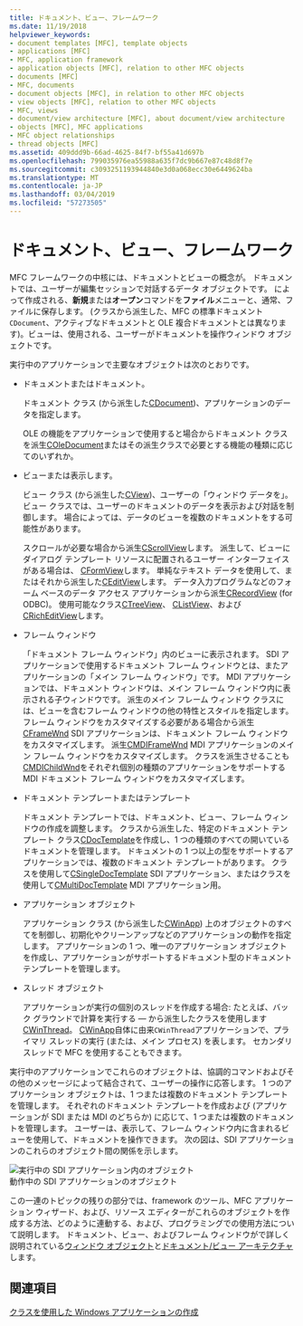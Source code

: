 ```yaml
---
title: ドキュメント、ビュー、フレームワーク
ms.date: 11/19/2018
helpviewer_keywords:
- document templates [MFC], template objects
- applications [MFC]
- MFC, application framework
- application objects [MFC], relation to other MFC objects
- documents [MFC]
- MFC, documents
- document objects [MFC], in relation to other MFC objects
- view objects [MFC], relation to other MFC objects
- MFC, views
- document/view architecture [MFC], about document/view architecture
- objects [MFC], MFC applications
- MFC object relationships
- thread objects [MFC]
ms.assetid: 409ddd9b-66ad-4625-84f7-bf55a41d697b
ms.openlocfilehash: 799035976ea55988a635f7dc9b667e87c48d8f7e
ms.sourcegitcommit: c3093251193944840e3d0a068ecc30e6449624ba
ms.translationtype: MT
ms.contentlocale: ja-JP
ms.lasthandoff: 03/04/2019
ms.locfileid: "57273505"
---
```

# <a name="documents-views-and-the-framework"></a>ドキュメント、ビュー、フレームワーク

MFC フレームワークの中核には、ドキュメントとビューの概念が。 ドキュメントでは、ユーザーが編集セッションで対話するデータ オブジェクトです。 によって作成される、**新規**または**オープン**コマンドを**ファイル**メニューと、通常、ファイルに保存します。 (クラスから派生した、MFC の標準ドキュメント`CDocument`、アクティブなドキュメントと OLE 複合ドキュメントとは異なります)。ビューは、使用される、ユーザーがドキュメントを操作ウィンドウ オブジェクトです。

実行中のアプリケーションで主要なオブジェクトは次のとおりです。

- ドキュメントまたはドキュメント。

   ドキュメント クラス (から派生した[CDocument](../mfc/reference/cdocument-class.md))、アプリケーションのデータを指定します。

   OLE の機能をアプリケーションで使用すると場合からドキュメント クラスを派生[COleDocument](../mfc/reference/coledocument-class.md)またはその派生クラスで必要とする機能の種類に応じてのいずれか。

- ビューまたは表示します。

   ビュー クラス (から派生した[CView](../mfc/reference/cview-class.md))、ユーザーの「ウィンドウ データを」。 ビュー クラスでは、ユーザーのドキュメントのデータを表示および対話を制御します。 場合によっては、データのビューを複数のドキュメントをする可能性があります。

   スクロールが必要な場合から派生[CScrollView](../mfc/reference/cscrollview-class.md)します。 派生して、ビューにダイアログ テンプレート リソースに配置されるユーザー インターフェイスがある場合は、 [CFormView](../mfc/reference/cformview-class.md)します。 単純なテキスト データを使用して、またはそれから派生した[CEditView](../mfc/reference/ceditview-class.md)します。 データ入力プログラムなどのフォーム ベースのデータ アクセス アプリケーションから派生[CRecordView](../mfc/reference/crecordview-class.md) (for ODBC)。 使用可能なクラス[CTreeView](../mfc/reference/ctreeview-class.md)、 [CListView](../mfc/reference/clistview-class.md)、および[CRichEditView](../mfc/reference/cricheditview-class.md)します。

- フレーム ウィンドウ

   「ドキュメント フレーム ウィンドウ」内のビューに表示されます。 SDI アプリケーションで使用するドキュメント フレーム ウィンドウとは、またアプリケーションの「メイン フレーム ウィンドウ」です。 MDI アプリケーションでは、ドキュメント ウィンドウは、メイン フレーム ウィンドウ内に表示される子ウィンドウです。 派生のメイン フレーム ウィンドウ クラスには、ビューを含むフレーム ウィンドウの他の特性とスタイルを指定します。 フレーム ウィンドウをカスタマイズする必要がある場合から派生[CFrameWnd](../mfc/reference/cframewnd-class.md) SDI アプリケーションは、ドキュメント フレーム ウィンドウをカスタマイズします。 派生[CMDIFrameWnd](../mfc/reference/cmdiframewnd-class.md) MDI アプリケーションのメイン フレーム ウィンドウをカスタマイズします。 クラスを派生させることも[CMDIChildWnd](../mfc/reference/cmdichildwnd-class.md)をそれぞれ個別の種類のアプリケーションをサポートする MDI ドキュメント フレーム ウィンドウをカスタマイズします。

- ドキュメント テンプレートまたはテンプレート

   ドキュメント テンプレートでは、ドキュメント、ビュー、フレーム ウィンドウの作成を調整します。 クラスから派生した、特定のドキュメント テンプレート クラス[CDocTemplate](../mfc/reference/cdoctemplate-class.md)を作成し、1 つの種類のすべての開いているドキュメントを管理します。 ドキュメントの 1 つ以上の型をサポートするアプリケーションでは、複数のドキュメント テンプレートがあります。 クラスを使用して[CSingleDocTemplate](../mfc/reference/csingledoctemplate-class.md) SDI アプリケーション、またはクラスを使用して[CMultiDocTemplate](../mfc/reference/cmultidoctemplate-class.md) MDI アプリケーション用。

- アプリケーション オブジェクト

   アプリケーション クラス (から派生した[CWinApp](../mfc/reference/cwinapp-class.md)) 上のオブジェクトのすべてを制御し、初期化やクリーンアップなどのアプリケーションの動作を指定します。 アプリケーションの 1 つ、唯一のアプリケーション オブジェクトを作成し、アプリケーションがサポートするドキュメント型のドキュメント テンプレートを管理します。

- スレッド オブジェクト

   アプリケーションが実行の個別のスレッドを作成する場合: たとえば、バック グラウンドで計算を実行する — から派生したクラスを使用します[CWinThread](../mfc/reference/cwinthread-class.md)。 [CWinApp](../mfc/reference/cwinapp-class.md)自体に由来`CWinThread`アプリケーションで、プライマリ スレッドの実行 (または、メイン プロセス) を表します。 セカンダリ スレッドで MFC を使用することもできます。

実行中のアプリケーションでこれらのオブジェクトは、協調的コマンドおよびその他のメッセージによって結合されて、ユーザーの操作に応答します。 1 つのアプリケーション オブジェクトは、1 つまたは複数のドキュメント テンプレートを管理します。 それぞれのドキュメント テンプレートを作成および (アプリケーションが SDI または MDI のどちらか) に応じて、1 つまたは複数のドキュメントを管理します。 ユーザーは、表示して、フレーム ウィンドウ内に含まれるビューを使用して、ドキュメントを操作できます。 次の図は、SDI アプリケーションのこれらのオブジェクト間の関係を示します。

![実行中の SDI アプリケーション内のオブジェクト](../mfc/media/vc386v1.gif "中の実行中の SDI アプリケーション オブジェクト") <br/>
動作中の SDI アプリケーションのオブジェクト

この一連のトピックの残りの部分では、framework のツール、MFC アプリケーション ウィザード、および、リソース エディターがこれらのオブジェクトを作成する方法、どのように連動する、および、プログラミングでの使用方法について説明します。 ドキュメント、ビュー、およびフレーム ウィンドウがで詳しく説明されている[ウィンドウ オブジェクト](../mfc/window-objects.md)と[ドキュメント/ビュー アーキテクチャ](../mfc/document-view-architecture.md)します。

## <a name="see-also"></a>関連項目

[クラスを使用した Windows アプリケーションの作成](../mfc/using-the-classes-to-write-applications-for-windows.md)
